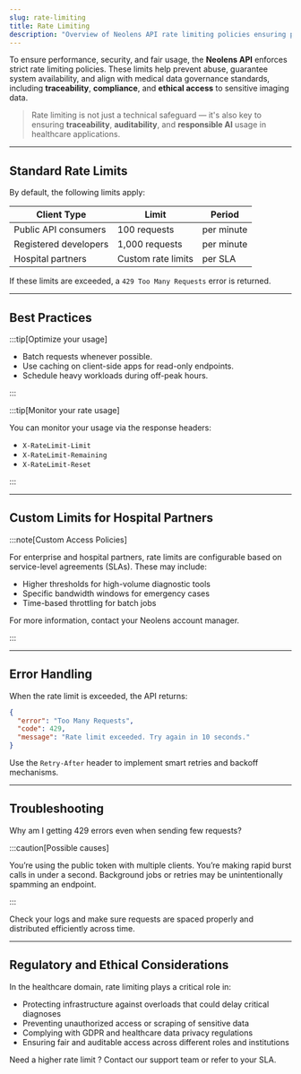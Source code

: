 ```yaml
---
slug: rate-limiting
title: Rate Limiting
description: "Overview of Neolens API rate limiting policies ensuring performance, security, fair use, and regulatory compliance in healthcare applications."
---
```


To ensure performance, security, and fair usage, the **Neolens API** enforces strict rate limiting policies. These limits help prevent abuse, guarantee system availability, and align with medical data governance standards, including **traceability**, **compliance**, and **ethical access** to sensitive imaging data.

> Rate limiting is not just a technical safeguard — it's also key to ensuring **traceability**, **auditability**, and **responsible AI** usage in healthcare applications.

---

## Standard Rate Limits

By default, the following limits apply:

| Client Type            | Limit                 | Period      |
|------------------------|-----------------------|-------------|
| Public API consumers   | 100 requests          | per minute  |
| Registered developers  | 1,000 requests        | per minute  |
| Hospital partners      | Custom rate limits    | per SLA     |

If these limits are exceeded, a `429 Too Many Requests` error is returned.

---

## Best Practices

:::tip[Optimize your usage]

- Batch requests whenever possible.
- Use caching on client-side apps for read-only endpoints.
- Schedule heavy workloads during off-peak hours.

:::

:::tip[Monitor your rate usage]

You can monitor your usage via the response headers:

- `X-RateLimit-Limit`
- `X-RateLimit-Remaining`
- `X-RateLimit-Reset`

:::

---

## Custom Limits for Hospital Partners

:::note[Custom Access Policies]

For enterprise and hospital partners, rate limits are configurable based on service-level agreements (SLAs). These may include:

- Higher thresholds for high-volume diagnostic tools
- Specific bandwidth windows for emergency cases
- Time-based throttling for batch jobs

For more information, contact your Neolens account manager.

:::

---

## Error Handling

When the rate limit is exceeded, the API returns:

```json
{
  "error": "Too Many Requests",
  "code": 429,
  "message": "Rate limit exceeded. Try again in 10 seconds."
}
```

Use the `Retry-After` header to implement smart retries and backoff mechanisms.

---

## Troubleshooting

Why am I getting 429 errors even when sending few requests?

:::caution[Possible causes]

You’re using the public token with multiple clients.
You’re making rapid burst calls in under a second.
Background jobs or retries may be unintentionally spamming an endpoint.

:::

Check your logs and make sure requests are spaced properly and distributed efficiently across time.

---

## Regulatory and Ethical Considerations

In the healthcare domain, rate limiting plays a critical role in:

- Protecting infrastructure against overloads that could delay critical diagnoses
- Preventing unauthorized access or scraping of sensitive data
- Complying with GDPR and healthcare data privacy regulations
- Ensuring fair and auditable access across different roles and institutions

Need a higher rate limit ? Contact our support team or refer to your SLA.
